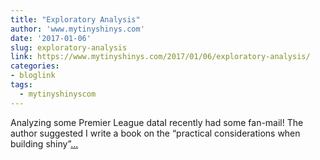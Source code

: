 ```yaml
---
title: "Exploratory Analysis"
author: 'www.mytinyshinys.com'
date: '2017-01-06'
slug: exploratory-analysis
link: https://www.mytinyshinys.com/2017/01/06/exploratory-analysis/
categories:
- bloglink
tags:
  - mytinyshinyscom
---
```


Analyzing some Premier League dataI recently had some fan-mail! The author suggested I write a book on the “practical considerations when building shiny”[... <i class="fas fa-external-link-alt"></i>](https://www.mytinyshinys.com/2017/01/06/exploratory-analysis/)

